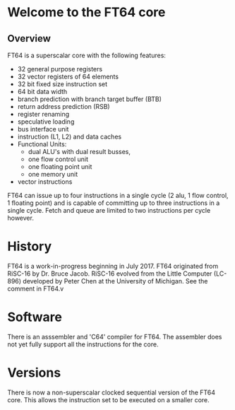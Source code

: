# Welcome to the FT64 core

## Overview
FT64 is a superscalar core with the following features:
- 32 general purpose registers
- 32 vector registers of 64 elements
- 32 bit fixed size instruction set
- 64 bit data width
- branch prediction with branch target buffer (BTB)
- return address prediction (RSB)
- register renaming
- speculative loading
- bus interface unit
- instruction (L1, L2) and data caches
- Functional Units:
	- dual ALU's with dual result busses,
	- one flow control unit
	- one floating point unit
	- one memory unit
- vector instructions

FT64 can issue up to four instructions in a single cycle (2 alu, 1 flow control, 1 floating point) and is capable of committing up to three instructions in a single cycle. Fetch and queue are limited to two instructions per cycle however.

# History
FT64 is a work-in-progress beginning in July 2017. FT64 originated from RiSC-16 by Dr. Bruce Jacob. RiSC-16 evolved from the Little Computer (LC-896) developed by Peter Chen at the University of Michigan. See the comment in FT64.v

# Software
There is an asssembler and 'C64' compiler for FT64. The assembler does not yet fully support all the instructions for the core.

# Versions
There is now a non-superscalar clocked sequential version of the FT64 core. This allows the instruction set to be executed on a smaller core.
